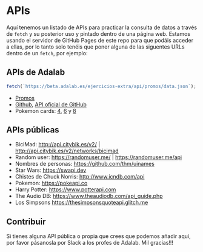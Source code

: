 # APIs

Aquí tenemos un listado de APIs para practicar la consulta de datos a través de `fetch` y su posterior uso y pintado dentro de una página web. Estamos usando el servidor de GitHub Pages de este repo para que podáis acceder a ellas, por lo tanto solo tenéis que poner alguna de las siguentes URLs dentro de un `fetch`, por ejemplo:

## APIs de Adalab

```js
fetch(`https://beta.adalab.es/ejercicios-extra/api/promos/data.json`);
```

- [Promos](https://beta.adalab.es/ejercicios-extra/api/promos/data.json)
- [Github](https://beta.adalab.es/ejercicios-extra/api/github/data.json), [API oficial de GitHub](https://developer.github.com/v3/)
- Pokemon cards: [4](https://beta.adalab.es/ejercicios-extra/api/pokemon-cards/4.json), [6](https://beta.adalab.es/ejercicios-extra/api/pokemon-cards/6.json) y [8](https://beta.adalab.es/ejercicios-extra/api/pokemon-cards/8.json)

## APIs públicas

- BiciMad: http://api.citybik.es/v2/ | http://api.citybik.es/v2/networks/bicimad
- Random user: https://randomuser.me/ | https://randomuser.me/api
- Nombres de personas: https://github.com/thm/uinames
- Star Wars: https://swapi.dev
- Chistes de Chuck Norris: http://www.icndb.com/api
- Pokemon: https://pokeapi.co
- Harry Potter: https://www.potterapi.com
- The Audio DB: https://www.theaudiodb.com/api_guide.php
- Los Simpsons https://thesimpsonsquoteapi.glitch.me

## Contribuir

Si tienes alguna API pública o propia que crees que podemos añadir aquí, por favor pásanosla por Slack a los profes de Adalab. Mil gracias!!!
